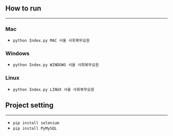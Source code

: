 ## How to run
--------------------
### Mac
- `python Index.py MAC 서울 사회복무요원`

### Windows
- `python Index.py WINDOWS 서울 사회복무요원`

### Linux
- `python Index.py LINUX 서울 사회복무요원`

## Project setting
--------------------
- `pip install selenium`
- `pip install PyMySQL`
